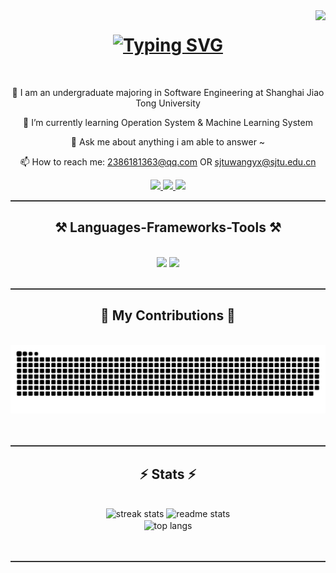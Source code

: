 <img align="right" src="https://visitor-badge.laobi.icu/badge?page_id=EdogawaAi.EdogawaAi" />

<h1 align="center">
    <div align="center">
        <a href="https://git.io/typing-svg">
            <img src="http://readme-typing-svg.herokuapp.com?font=Parkinsans&weight=600&size=35&pause=1000&color=27F7F5&background=FFFFFF&center=true&vCenter=true&width=600&height=100&lines=hello!+I+am+Giggle+Wang+%F0%9F%91%BE;wish+you+have+a+nice+day%F0%9F%8C%9E;no+error+and+warning%F0%9F%90%92" alt="Typing SVG" />
        </a>
    </div>
</h1>
<br/>

<div align="center">

🔭 I am an undergraduate majoring in Software Engineering at Shanghai Jiao Tong University

🌱 I’m currently learning Operation System & Machine Learning System

💬 Ask me about anything i am able to answer ~

📫 How to reach me: 2386181363@qq.com OR sjtuwangyx@sjtu.edu.cn

</div>


<div align="center"> 
  <a href="mailto:2386181363@qq.com">
    <img src="https://img.shields.io/badge/QQmail-333333?style=for-the-badge&logo=gmail&logoColor=red" />
  </a>
  <a href="mailto:sjtuwangyx@sjtu.edu.cn">
    <img src="https://img.shields.io/badge/SJTUmail-333333?style=for-the-badge&logo=gmail&logoColor=red" />
  </a>
  <a href="https://space.bilibili.com/359050597" target="_blank">
    <img src="https://img.shields.io/badge/Bilibili-00A1D6?style=for-the-badge&logo=bilibili&logoColor=white" target="_blank" />
  </a>
</div>

<hr style="height:2px;border:none;color:#333;background-color:#333;" />

<h2 align="center">⚒️ Languages-Frameworks-Tools ⚒️</h2>
<br/>
<div align="center">
    <img src="https://skillicons.dev/icons?i=c,cpp,cmake,rust,python,gitlab,golang,docker" />
    <img src="https://skillicons.dev/icons?i=markdown,latex,vscode,clion,anaconda,github,apple" /><br>
</div>


<br/>
<hr style="height:2px;border:none;color:#333;background-color:#333;" />

<div align="center">
  <h2>🐍 My Contributions 🐍</h2>
  <br>
  <img alt="snake eating my contributions" src="https://github.com/GiggleWang/GiggleWang/blob/output/github-contribution-grid-snake.svg" />
  <br/><br/><br/>
</div>

<hr style="height:2px;border:none;color:#333;background-color:#333;" />

<h2 align="center">⚡ Stats ⚡</h2>
<br>
<div align="center">
  <!-- Streak Stats -->
  <img width=390 src="https://streak-stats.demolab.com/?user=GiggleWang&count_private=true&theme=react&border_radius=10" alt="streak stats"/>
  
  <!-- General GitHub Stats -->
  <img width=390 src="https://github-readme-stats.vercel.app/api?username=GiggleWang&count_private=true&show_icons=true&theme=react&rank_icon=github&border_radius=10" alt="readme stats" />
  <br/>
  
  <!-- Most Used Languages -->
  <img width=325 align="center" src="https://github-readme-stats.vercel.app/api/top-langs/?username=GiggleWang&hide=HTML,Makefile&langs_count=8&layout=compact&theme=react&border_radius=10&size_weight=0.5&count_weight=0.5" alt="top langs" />
</div>
<br/><br/>

<hr style="height:2px;border:none;color:#333;background-color:#333;" />


<br/>
